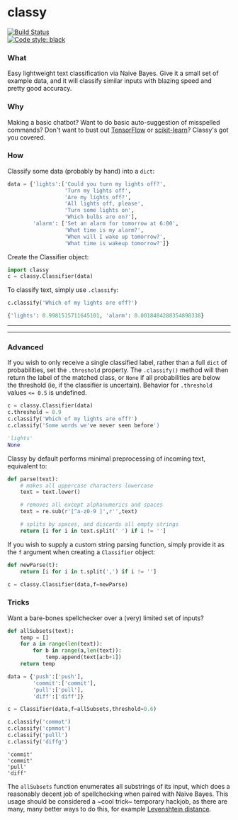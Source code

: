 # classy

[![Build Status](https://travis-ci.org/coreygirard/classy.svg?branch=master)](https://travis-ci.org/coreygirard/classy) <br>
[![Code style: black](https://img.shields.io/badge/code%20style-black-000000.svg)](https://github.com/ambv/black)

### What

Easy lightweight text classification via Naive Bayes. Give it a small set
of example data, and it will classify similar inputs with blazing speed and pretty good accuracy.

### Why

Making a basic chatbot? Want to do basic auto-suggestion of misspelled commands? Don't want to bust out [TensorFlow](https://github.com/tensorflow/tensorflow) or [scikit-learn](https://github.com/scikit-learn/scikit-learn)? Classy's got you covered.

### How

Classify some data (probably by hand) into a `dict`:

```python
data = {'lights':['Could you turn my lights off?',
                  'Turn my lights off',
                  'Are my lights off?',
                  'All lights off, please',
                  'Turn some lights on',
                  'Which bulbs are on?'],
        'alarm': ['Set an alarm for tomorrow at 6:00',
                  'What time is my alarm?',
                  'When will I wake up tomorrow?',
                  'What time is wakeup tomorrow?']}
```

Create the Classifier object:

```python
import classy
c = classy.Classifier(data)
```

To classify text, simply use `.classify`:

```python
c.classify('Which of my lights are off?')
```

```python
{'lights': 0.9981515711645101, 'alarm': 0.0018484288354898338}
```

---

---

### Advanced

If you wish to only receive a single classified label, rather than a full `dict` of
probabilities, set the `.threshold` property. The `.classify()` method will then return
the label of the matched class, or `None` if all probabilities are below the threshold (ie, if
the classifier is uncertain). Behavior for `.threshold` values `<= 0.5` is undefined.

```python
c = classy.Classifier(data)
c.threshold = 0.9
c.classify('Which of my lights are off?')
c.classify('Some words we've never seen before')
```

```python
'lights'
None
```

Classy by default performs minimal preprocessing of incoming text, equivalent to:

```python
def parse(text):
    # makes all uppercase characters lowercase
    text = text.lower()

    # removes all except alphanumerics and spaces
    text = re.sub(r'[^a-z0-9 ]',r'',text)

    # splits by spaces, and discards all empty strings
    return [i for i in text.split(' ') if i != '']
```

If you wish to supply a custom string parsing function, simply provide it as the `f` argument when creating a `Classifier` object:

```python
def newParse(t):
    return [i for i in t.split(',') if i != '']

c = classy.Classifier(data,f=newParse)
```

### Tricks

Want a bare-bones spellchecker over a (very) limited set of inputs?

```python
def allSubsets(text):
    temp = []
    for a in range(len(text)):
        for b in range(a,len(text)):
            temp.append(text[a:b+1])
    return temp

data = {'push':['push'],
        'commit':['commit'],
        'pull':['pull'],
        'diff':['diff']}

c = Classifier(data,f=allSubsets,threshold=0.6)

c.classify('commot')
c.classify('cpmmot')
c.classify('pulll')
c.classify('diffg')
```

```
'commit'
'commit'
'pull'
'diff'
```

The `allSubsets` function enumerates all substrings of its input, which does a reasonably decent job
of spellchecking when paired with Naive Bayes. This usage should be considered a ~cool trick~ temporary hackjob,
as there are many, many better ways to do this, for example [Levenshtein distance](https://en.wikipedia.org/wiki/Levenshtein_distance).
